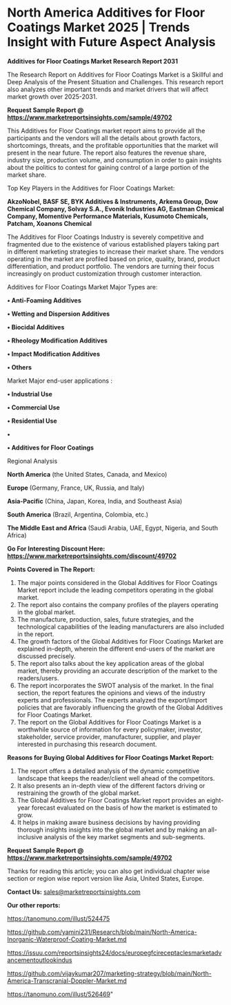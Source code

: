 # North America Additives for Floor Coatings Market 2025 | Trends Insight with Future Aspect Analysis

<strong>Additives for Floor Coatings Market Research Report 2031</strong>

The Research Report on Additives for Floor Coatings Market is a Skillful and Deep Analysis of the Present Situation and Challenges. This research report also analyzes other important trends and market drivers that will affect market growth over 2025-2031.

<strong>Request Sample Report @ <a href=https://www.marketreportsinsights.com/sample/49702>https://www.marketreportsinsights.com/sample/49702</a></strong>

This Additives for Floor Coatings market report aims to provide all the participants and the vendors will all the details about growth factors, shortcomings, threats, and the profitable opportunities that the market will present in the near future. The report also features the revenue share, industry size, production volume, and consumption in order to gain insights about the politics to contest for gaining control of a large portion of the market share.

Top Key Players in the Additives for Floor Coatings Market:

<strong>AkzoNobel, BASF SE, BYK Additives & Instruments, Arkema Group, Dow Chemical Company, Solvay S.A., Evonik Industries AG, Eastman Chemical Company, Momentive Performance Materials, Kusumoto Chemicals, Patcham, Xoanons Chemical</strong>

The Additives for Floor Coatings Industry is severely competitive and fragmented due to the existence of various established players taking part in different marketing strategies to increase their market share. The vendors operating in the market are profiled based on price, quality, brand, product differentiation, and product portfolio. The vendors are turning their focus increasingly on product customization through customer interaction.

Additives for Floor Coatings Market Major Types are:

<strong>•  Anti-Foaming Additives

•  Wetting and Dispersion Additives

•  Biocidal Additives

•  Rheology Modification Additives

•  Impact Modification Additives

•  Others</strong>

Market Major end-user applications :

<strong>•  Industrial Use

•  Commercial Use

•  Residential Use

•  

•  Additives for Floor Coatings</strong>

Regional Analysis

</u><strong><b>North America</b></strong> (the United States, Canada, and Mexico)

<strong><b>Europe </b></strong>(Germany, France, UK, Russia, and Italy)

<strong><b>Asia-Pacific</b></strong> (China, Japan, Korea, India, and Southeast Asia)

<strong><b>South America</b></strong> (Brazil, Argentina, Colombia, etc.)

<strong><b>The Middle East and Africa</b></strong> (Saudi Arabia, UAE, Egypt, Nigeria, and South Africa)

<strong>Go For Interesting Discount Here: <a href=https://www.marketreportsinsights.com/discount/49702>https://www.marketreportsinsights.com/discount/49702</a></strong>

<strong>Points Covered in The Report:</strong>
<ol>
  <li>The major points considered in the Global Additives for Floor Coatings Market report include the leading competitors operating in the global market.</li>
  <li>The report also contains the company profiles of the players operating in the global market.</li>
  <li>The manufacture, production, sales, future strategies, and the technological capabilities of the leading manufacturers are also included in the report.</li>
  <li>The growth factors of the Global Additives for Floor Coatings Market are explained in-depth, wherein the different end-users of the market are discussed precisely.</li>
  <li>The report also talks about the key application areas of the global market, thereby providing an accurate description of the market to the readers/users.</li>
  <li>The report incorporates the SWOT analysis of the market. In the final section, the report features the opinions and views of the industry experts and professionals. The experts analyzed the export/import policies that are favorably influencing the growth of the Global Additives for Floor Coatings Market.</li>
  <li>The report on the Global Additives for Floor Coatings Market is a worthwhile source of information for every policymaker, investor, stakeholder, service provider, manufacturer, supplier, and player interested in purchasing this research document.</li>
</ol>
<strong>Reasons for Buying Global Additives for Floor Coatings Market Report:</strong>

<ol>
  <li>The report offers a detailed analysis of the dynamic competitive landscape that keeps the reader/client well ahead of the competitors.</li>
  <li>It also presents an in-depth view of the different factors driving or restraining the growth of the global market.</li>
  <li>The Global Additives for Floor Coatings Market report provides an eight-year forecast evaluated on the basis of how the market is estimated to grow.</li>
  <li>It helps in making aware business decisions by having providing thorough insights insights into the global market and by making an all-inclusive analysis of the key market segments and sub-segments.</li>
</ol>
<strong>Request Sample Report @ <a href=https://www.marketreportsinsights.com/sample/49702>https://www.marketreportsinsights.com/sample/49702</a></strong>


Thanks for reading this article; you can also get individual chapter wise section or region wise report version like Asia, United States, Europe.

<strong>Contact Us:</strong>
sales@marketreportsinsights.com

<strong>Our other reports:</strong>

<a href=https://tanomuno.com/illust/524475>https://tanomuno.com/illust/524475</a>

<a href=https://github.com/yamini231/Research/blob/main/North-America-Inorganic-Waterproof-Coating-Market.md>https://github.com/yamini231/Research/blob/main/North-America-Inorganic-Waterproof-Coating-Market.md</a>

<a href=https://issuu.com/reportsinsights24/docs/europegfcireceptaclesmarketadvancementoutlookindus>https://issuu.com/reportsinsights24/docs/europegfcireceptaclesmarketadvancementoutlookindus</a>

<a href=https://github.com/vijaykumar207/marketing-strategy/blob/main/North-America-Transcranial-Doppler-Market.md>https://github.com/vijaykumar207/marketing-strategy/blob/main/North-America-Transcranial-Doppler-Market.md</a>

<a href=https://tanomuno.com/illust/526469>https://tanomuno.com/illust/526469</a>"
